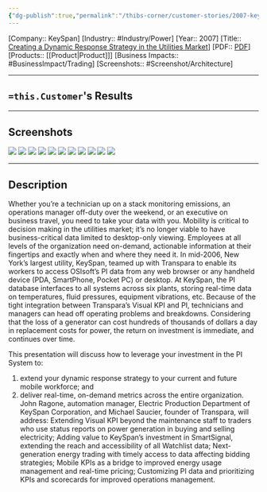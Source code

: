 ```yaml
---
{"dg-publish":true,"permalink":"/thibs-corner/customer-stories/2007-key-span-creating-a-dynamic-response-strategy-in-the-utilities-market/","noteIcon":""}
---
```


[Company:: KeySpan]
[Industry:: #Industry/Power]
[Year:: 2007]
[Title:: [Creating a Dynamic Response Strategy in the Utilities Market](https://resources.osisoft.com/presentations/pi-on-the-fly--creating-a-dynamic-response-strategy-in-the-utilities-market/)]
[PDF:: [PDF](https://cdn.osisoft.com/corp/en/media/presentations/2007/UsersConference/mo-04-13c_ragone_keyspan.pdf)]
[Products:: [[Product\|Product]]]
[Business Impacts:: #BusinessImpact/Trading]
[Screenshots:: #Screenshot/Architecture]

---
## `=this.Customer`'s Results

---
## Screenshots
![](https://i.imgur.com/eaGiqyE.png)
![](https://i.imgur.com/itTXZeL.png)
![](https://i.imgur.com/jphBuIe.png)
![](https://i.imgur.com/MAi0A41.png)
![](https://i.imgur.com/WS6aL1T.png)
![](https://i.imgur.com/Fs1hann.png)
![](https://i.imgur.com/4YPOQyv.png)
![](https://i.imgur.com/cSuu06O.png)
![](https://i.imgur.com/vGJ8GGm.png)
![](https://i.imgur.com/7cbjX2U.png)
![](https://i.imgur.com/Vcqz27Q.png)


---
## Description
Whether you’re a technician up on a stack monitoring emissions, an operations manager off-duty over the weekend, or an executive on business travel, you need to take your data with you. Mobility is critical to decision making in the utilities market; it’s no longer viable to have business-critical data limited to desktop-only viewing. Employees at all levels of the organization need on-demand, actionable information at their fingertips and exactly when and where they need it. In mid-2006, New York’s largest utility, KeySpan, teamed up with Transpara to enable its workers to access OSIsoft’s PI data from any web browser or any handheld device (PDA, SmartPhone, Pocket PC) or desktop. At KeySpan, the PI database interfaces to all systems across six plants, storing real-time data on temperatures, fluid pressures, equipment vibrations, etc. Because of the tight integration between Transpara’s Visual KPI and PI, technicians and managers can head off operating problems and breakdowns. Considering that the loss of a generator can cost hundreds of thousands of dollars a day in replacement costs for power, the return on investment is immediate, and continues over time.

This presentation will discuss how to leverage your investment in the PI System to:  
1) extend your dynamic response strategy to your current and future mobile workforce; and  
2) deliver real-time, on-demand metrics across the entire organization. John Ragone, automation manager, Electric Production Department of KeySpan Corporation, and Michael Saucier, founder of Transpara, will address: Extending Visual KPI beyond the maintenance staff to traders who use status reports on power generation in buying and selling electricity; Adding value to KeySpan’s investment in SmartSignal, extending the reach and accessibility of all Watchlist data; Next-generation energy trading with timely access to data affecting bidding strategies; Mobile KPIs as a bridge to improved energy usage management and real-time pricing; Customizing PI data and prioritizing KPIs and scorecards for improved operations management.